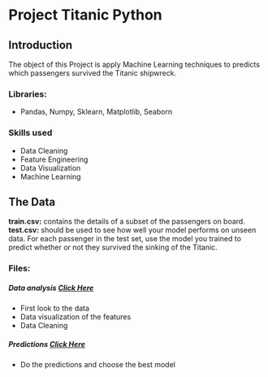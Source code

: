 # Project Titanic Python


## Introduction
The object of this Project is apply Machine Learning techniques to predicts which passengers survived the Titanic shipwreck.

### Libraries:
- Pandas, Numpy, Sklearn, Matplotlib, Seaborn

### Skills used
- Data Cleaning
- Feature Engineering
- Data Visualization
- Machine Learning


## The Data
**train.csv:** contains the details of a subset of the passengers on board.
**test.csv:** should be used to see how well your model performs on unseen data. For each passenger in the test set, use the model you trained to predict whether or not they survived the sinking of the Titanic.

### Files:
##### Data analysis [Click Here]()
- First look to the data
- Data visualization of the features
- Data Cleaning

##### Predictions [Click Here]()
- Do the predictions and choose the best model
